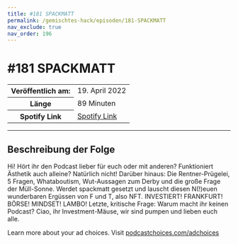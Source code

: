 ```yaml
---
title: #181 SPACKMATT
permalink: /gemischtes-hack/episoden/181-SPACKMATT
nav_exclude: true
nav_order: 196
---
```


# #181 SPACKMATT
<table class="resp-table dcf-table dcf-table-responsive dcf-table-bordered dcf-table-striped dcf-w-100%">
                    <tbody>
                        <tr>
                            <th scope="row">Veröffentlich am:</th>
                            <td data-label="Veröffentlich am:">19. April 2022</td>
                        </tr>
                        <tr>
                            <th scope="row">Länge </th>
                            <td data-label="Länge ">89 Minuten</td>
                        </tr><tr>
                                <th scope="row">Spotify Link</th>
                                <td data-label="Spotify Link"><a href="https://open.spotify.com/episode/0qy2S1M2gWDgmjdiSuXR1A">Spotify Link</a></td>
                            </tr></tbody>
                </table>

***

## Beschreibung der Folge

<div>
<p>Hi! Hört ihr den Podcast lieber für euch oder mit anderen? Funktioniert Ästhetik auch alleine? Natürlich nicht! Darüber hinaus: Die Rentner-Prügelei, 5 Fragen, Whataboutism, Wut-Aussagen zum Derby und die große Frage der Müll-Sonne. Werdet spackmatt gesetzt und lauscht diesen N(!)euen wunderbaren Ergüssen von F und T, also NFT. INVESTIERT! FRANKFURT! BÖRSE! MINDSET! LAMBO! Letzte, kritische Frage: Warum macht ihr keinen Podcast? Ciao, ihr Investment-Mäuse, wir sind pumpen und lieben euch alle.</p><p> </p><p>Learn more about your ad choices. Visit <a href="https://podcastchoices.com/adchoices" rel="nofollow">podcastchoices.com/adchoices</a></p>  
</div>

